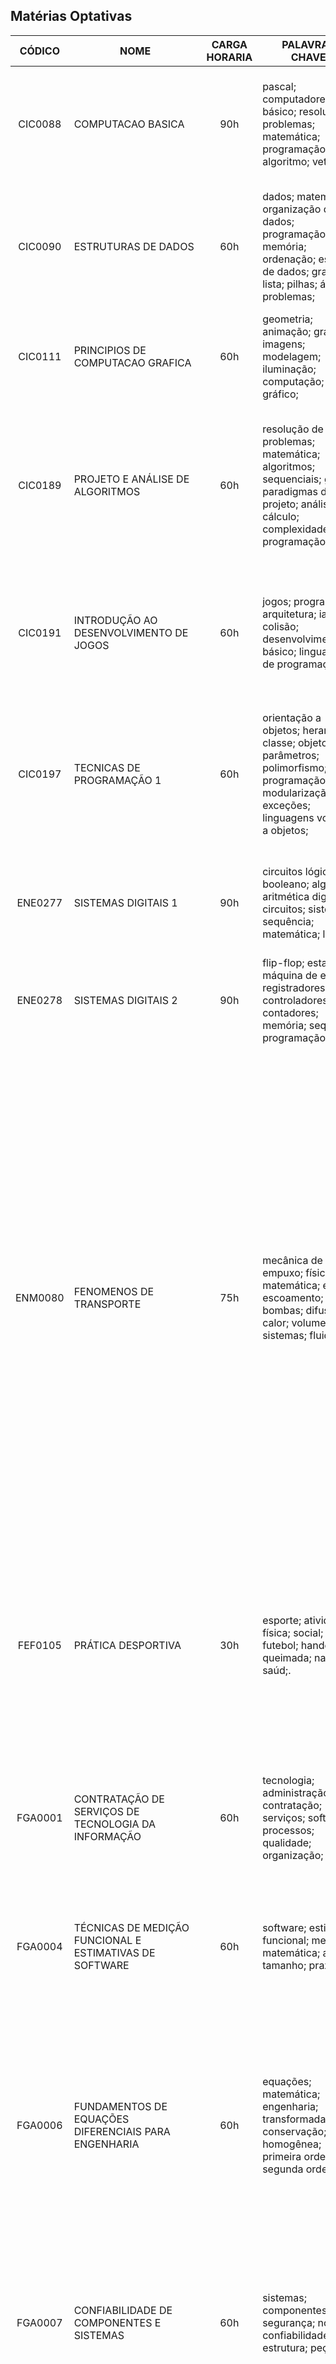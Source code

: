 ## Matérias Optativas

| CÓDICO  | NOME                                                        | CARGA HORARIA | PALAVRAS-CHAVES                                                                                       | SINOPSE                                                                                      |
| :-----: | ----------------------------------------------------------- | :-----------: | ----------------------------------------------------------------------------------------------------- | -------------------------------------------------------------------------------------------- |
| CIC0088 | COMPUTACAO BASICA                                           | 90h           | pascal; computadores; básico; resolução de problemas; matemática; programação; algoritmo; vetores;	| Histórico do computador computadores e resolução de problemas estruturas de decisão vetores e matrizes cadeias de caracteres sub-algoritmos: funções e procedimentos estilo de programação particularidades da linguagem pascal. | 	
| CIC0090 | ESTRUTURAS DE DADOS                                         | 60h           | dados; matemática; organização de dados; programação; memória; ordenação; estrutura de dados;  grafos; lista; pilhas; árvores; problemas;	| Gerenciamento dinâmico da memória. listas. pilhas. filas. árvores. ordenação e pesquisa.pesquisa em árvores. grafos. análise e aplicação de estruturas avançadas em problemas de programação. resolução de problemas. aplicações em problemas ambientais. | 	
| CIC0111 | PRINCIPIOS DE COMPUTACAO GRAFICA                            | 60h           | geometria; animação; gráficos; imagens; modelagem; iluminação; computação; design gráfico; | Luz e cor. modelagem de objetos. transformações geométricas. técnicas de visualização. curvas e superfícies. técnicas de iluminação. processamento de imagens. animação. | 	
| CIC0189 | PROJETO E ANÁLISE DE ALGORITMOS                             | 60h           | resolução de problemas; matemática; algoritmos; sequenciais; grafos; paradigmas de projeto; análise; cálculo; complexidade; programação;	| Fundamentos matemáticos para análise de algoritmos análise assintótica de algoritmos paradigmas de projeto de algoritmos algoritmos eficientes para ordenação, comparação de sequências, problemas em grafos fundamentos de complexidade computacional, redução entre problemas, classes p e np, problemas np-completos. | 	
| CIC0191 | INTRODUÇÃO AO DESENVOLVIMENTO DE JOGOS                      | 60h           |  jogos; programação; arquitetura; ia; colisão; desenvolvimento; básico; linguagens de programação;	| Tópicos introdutórios ao desenvolvimento de jogos. linguagens e arquitetura de jogos. fundamentos de programação aplicados ao desenvolvimento de jogos. tópicos avançados em desenvolvimento de jogos, tais como detecção de colisão e inteligência artificial. | 	
| CIC0197 | TECNICAS DE PROGRAMAÇÃO 1                                   | 60h           | orientação a objetos; herança; classe; objetos; parâmetros; polimorfismo; programação; modularização; exceções; linguagens voltadas a objetos; | Decomposição de problemas usando classes e objetos. reuso com herança e composição de classes. polimorfismo por subtipos/parametrizado. tratamento de exceções. técnicas de desenho e programação oo. tópicos especiais (distribuição, concorrência). técnicas avançadas de modularização. | 		
| ENE0277 | SISTEMAS DIGITAIS 1                                         | 90h           | circuitos lógicos; booleano; algebra; aritmética digital; circuitos; sistemas; sequência; matemática; lógica;	| Sistemas de numeração e códigos portas lógicas e álgebra booleana circuitos lógicos combinacionais vhdl aritmética digital: operações e circuitos, circuitos lógicos msi princípios de sistemas sequenciais. | 	
| ENE0278 | SISTEMAS DIGITAIS 2                                         | 90h           | flip-flop; estado; máquina de estado; registradores; controladores; contadores; memória; sequência; programação;	| Flip-flops máquinas de estado síncronas máquinas de estado assíncronas registradores e contadores memória controladores programáveis (seqüenciadores) microcontroladores. | 	
| ENM0080 | FENOMENOS DE TRANSPORTE                                     | 75h           | mecânica de fluidos; empuxo; física; matemática; energia; escoamento; bombas; difusão; calor; volume; sistemas; fluidos;	| Mecânica dos fluidos: propriedades dos fluidos estática dos fluidos -manometria, forças em superfícies planas e curvas, empuxo, estabilidade de corpos submersos e flutuantes estudo dos fluidos em movimento - tipos de escoamento, conceitos de sistema e volume de controle, conservação de massa,equação de energia e suas aplicações, equação de bernoulli, linhas de gradiente de energia, equação da quantidade de movimento e suas aplicações análise dimensional e semelhança dinâmica escoamentos internos - efeitos de viscosidade, escoamentos laminar e turbulento, perdas distribuídas e localizadas,escoamento permanente à superfície livre máquinas de fluxo - teoria, diagrama de velocidades, equações teóricas das máquinas, aplicações simples de curvas de bombas e curvas de sistema escoamentos externos escoamento de fluidos compressíveis. transferência de massa: difusão molecular e difusividade transferência de massa por convecção e difusão turbulenta. transmissão de calor. | 	
| FEF0105 | PRÁTICA DESPORTIVA                                          | 30h           | esporte; atividade física; social; vôlei; futebol; handebol; queimada; natação; saúd;.	| Conhecimentos teórico-práticos sobre atividades físicas, corporais e esportivas.conceito de qualidade de vida e benefícios da prática regular e orientada de atividade física para promoção e manutenção da saúde. recomendações e cuidados para uma prática adequada de exercícios físicos. integração social entre os estudantes de diversos cursos na modalidade escolhida. | 	
| FGA0001 | CONTRATAÇÃO DE SERVIÇOS DE TECNOLOGIA DA INFORMAÇÃO         | 60h           | tecnologia; administração; contratação; serviços; software; processos; qualidade; organização;	| Importância das contratações de ti na administração pública federal. processo de contratação no contexto da governança de ti. o pcsti - processo de contratação de serviços de tecnologia da informação para organizações públicas. a importância da qualidade de processo de software em contratações de serviços de software. | 	
| FGA0004 | TÉCNICAS DE MEDIÇÃO FUNCIONAL E ESTIMATIVAS DE SOFTWARE     | 60h           | software; estimativa; funcional; medição; matemática; análise; tamanho; prazo;	| técnicas de medição: análise de pontos de função, pontos de caso de uso, cosmic function points. medição e estimativa de tamanho de software. técnica nesma. estimativas de esforço e prazo em projetos de software. | 	
| FGA0006 | FUNDAMENTOS DE EQUAÇÕES DIFERENCIAIS PARA ENGENHARIA        | 60h           | equações; matemática; engenharia;  transformadas; conservação; linear; homogênea; primeira ordem; segunda ordem;	| Faz parte da disciplina: 1.equações diferenciais parciais de primeira ordem-leis de conservação (método das características) 2.equações diferenciais parciais de segunda ordem em domínios limitados-separação de variáveis-série de fourier 3.teoria de sturm-liouville-expansão por séries ortogonais-equações não-homogêneas 4.transformadas discretas-funções de bessel 5.equações diferenciais parciais de segunda ordem em domínios ilimitados-transformada de fourier 6.introdução às equações diferenciais não-lineares | 	
| FGA0007 | CONFIABILIDADE DE COMPONENTES E SISTEMAS                    | 60h           | sistemas; componentes; segurança; normas; confiabilidade; estrutura; peças;	| Apresentação da teoria da confiabilidade estrutural. princípios e conceitos de segurança estrutural coeficiente de segurança e normas bases da teoria da confiabilidade avaliação da segurança estrutural de peças existentes métodos de avaliação da confiabilidade e estudo de casos elementares. | 	
| FGA0008 | SISTEMAS AEROESPACIAIS                                      | 60h           | aero; física; foguete; avião; órbita; lançamento; espaçonaves; gravidade; matemática; aerodinâmica; básico; física 2;	| Introduz princípios fundamentais da aerodinâmica, da propulsão e da mecânica orbital para a análise de projetos de aviões, foguetes e naves espaciais tópicos em aeronaves incluem introdução: ao desempenho de cruzeiro, ao projeto da asa, à propulsão, à estabilidade, ao controle e às estruturas tópicos em espaçonaves incluem introdução: ao projeto e teste de foguetes espaciais, à propulsão, a órbitas e missões, aos sistemas de lançamento e aos subsistemas de espaçonaves. |
| FGA0026 | FUNDAMENTOS DE ARQUITETURA DE SOFTWARE                      | 60h           | Modelagem; Estilos e Padrões de Projeto; Estilos Arquiteturais; | A importância da arquitetura de software reside no fato de permitir a criação de sistemas preditivos e organizados logicamente. Projetar a arquitetura de um software é vital para que os interesses de todos os agentes envolvidos sejam considerados. | 	
| FGA0027 | PRINCÍPIOS DE ROBÓTICA EDUCACIONAL                          | 60h           | Robótica; Programação Aplicada; Métodos Ágeis; Resolução de Problemas em Time; | Robótica educacional é um método de aprendizagem focado na pesquisa, descoberta e construção de uma máquina como resultado da aquisição de conhecimentos. Ele depende do uso de kits prontos de montagem ou transformação de outros materiais, como sucata e itens recicláveis para compor as peças do robô. | 	
| FGA0028 | PROGRAMAÇÃO PARA COMPETIÇÕES                                | 60h           | Algoritmos; Competição; Contests; Tećnicas de Resolução de Problemas; C/C++; | Programação Dinâmica; Algoritmos Gulosos; Algoritmos Clássicos; Divisão e Conquista; C/C++; Técnicas de I/O; Geometria Computacional. | 	
| FGA0031 | SEMINÁRIOS EM ENGENHARIA DE SOFTWARE                        | 30h           | --- | --- | 	
| FGA0033 | TÓPICOS ESPECIAIS EM FÍSICA APLICADA                        | 30h           | --- | --- | 	
| FGA0034 | TÓPICOS ESPECIAIS EM MATEMÁTICA APLICADA                    | 60h           | --- | --- | 	
| FGA0036 | PRÉ-CÁLCULO PARA ENGENHARIA                                 | 60h           | Matemática; Pré-cálculo; Álgebra Vetorial; Álgebra Linear; | Conteúdos como: Frações, potenciação e radiciação; Expressões numéricas, algébricas e fatoração; Números reais e funções; Funções polinomiais, raízes, gráficos e divisão de polinômios; Estudo do triângulo e trigonometria no triângulo retângulo; Funções trigonométricas; Vetores (Álgebra vetorial, produto escalar e decomposição de vetores); Matrizes e determinantes; Solução de sistemas lineares. | 	
| FGA0038 | AERODINÂMICA DE SISTEMAS AEROESPACIAIS                      | 75h           | Aerodinâmica; Veículos Aéreos e Espaciais; Aeroespacial; Modelagem de Estruturas; Aerofólios; | Introduz princípios fundamentais da aerodinâmica de sistemas aeroespaciais: veículos aéreos e espaciais, estudando elementos de escoamentos de alta e baixa velocidade, internos e externos Tópicos em escoamentos incompressíveis incluem: teoria e modelagem escoamentos incompressíveis bidimensionais e tridimensionais, e camada limite laminar e turbulenta aplicadas a aerofólios e asas Tópicos em escoamentos compressíveis incluem: teoria e modelagem de propagação de ondas de choque e camada limite compressível aplicadas a aerofólios, asas, bocais, difusores e túneis de vento. | 	 	
| FGA0041 | TÓPICOS ESPECIAIS EM JOGOS DIGITAIS                         | 60h           | Jogos; Inovação; Gameficação; Futuro da Gameficação; Framework Octalysis | --- | 	
| FGA0042 | TÓPICOS ESPECIAIS EM SISTEMAS CRÍTICOS                      | 60h           | --- | --- | 	
| FGA0043 | DINÂMICA DOS GASES PARA SISTEMAS AEROESPACIAIS              | 60h           | Aeroespacial; Escoamentos; Turbulências; | Escoamentos supersônicos Escoamentos hipersônicos Equilíbrio e não-equilíbrio, escoamentos congelados e escoamentos reativos Camada limite e turbulência, escoamentos rarefeitos. | 	
| FGA0044 | PROJETO DE SISTEMAS DE CONTROLE                             | 60h           | Modelagem Matemática; Comportamento de Máquinas; Sistemas Físicos; Resolução de Problemas; | Projeto no Espaço de Estados.1.1. Introdução1.2. Atribuição dos autovalores1.3. Controlabilidade1.4. Observabilidade1.5. Projeto do observador1.6. Regulador quadrático linear.2 - Estimação do estado.2.1. Introdução2.2. Estimação dos mínimos quadrados2.3. O filtro de Kalman2.4. Os filtros de Kalman não-lineares: filtro de Kalman Extendido, Unscented Filter2.5. Aplicaçoes do filtro de Kalman: navegaçãoe fusão de sensores.3 - Controle ótimo.3.1. Introdução3.2. Calculo variacional3.3. Princípio do mínimo de Pontryagin3.4. Problemas clássicos de controle ótimo3.5. Aplicaçoes de controle ótimo: guiagem ótima e rendez-vous. | 	
| FGA0045 | MECÂNICA DO VÔO                                             | 60h           | Aerodinâmica; Aeroespacial; Aeronaves; Desempenho e Projeto de Aeronaves; Equações; Soluções Numéricas; | Equacionamento do movimento de uma aeronave considerada como corpo rígido: análise dinâmica e cinemática Conceitos fundamentais da dinâmica e controle de atitude de aeronaves Construção do modelo da aeronave e superfícies de controle: aerodinâmica básica, forças e momentos, o modelo não-linear da aeronave, modelos lineares e derivadas de estabilidade e as relações com o desempenho e projeto da aeronave Ferramentas Analíticas e Computacionais: modelos dos subsistemas, modelos de aeronave para simulação, vôo permanente compensado, solução numérica das equações de estado, linearização, simulação com equações lineares invariantes no tempo, controle com realimentação. | 	
| FGA0046 | MÉTODOS E TÉCNICAS DA ESCRITA CIENTÍFICA                    | 60h           | Escrita Científica; Artigos Científicos; Comunicação Técnica; Comunicação Escrita; Comunicação Oral; Metodologia Científica; | Métodos e Técnicas em Escrita Científica: Introduzir o estudante os conhecimentos técnicos necessários a elaboração e desenvolvimento de textos e artigos científicos na área de engenharia. Integrar os conhecimentos e as habilidades técnicas adquiridas ao longo do curso de graduação na solução de problemas, por meio do desenvolvimento da escrita cientifica. Apresentar os fundamentos metodológicos do processo da escrita cientifica. Compreender as técnicas e métodos da escrita científica. Desenvolver a capacidade de comunicação técnica, escrita e oral e desenvolver a capacidade de pensamento crítico independente de investigação e autoaprendizagem. |
| FGA0047 | PROCESSOS PETROQUÍMICOS                                     | 60h           |  |  | 	
| FGA0053 | TÓPICOS ESPECIAIS EM PROGRAMAÇÃO                            | 60h           |  |  | 	
| FGA0054 | TÓPICOS ESPECIAIS EM GOVERNANÇA DE TECNOLOGIA DA INFORMAÇÃO | 60h           |  |  | 	
| FGA0058 | CRIPTOGRAFIA E SEGURANÇA DE REDES                           | 60h           |  |  | 	
| FGA0061 | FÍSICA PARA JOGOS ELETRÔNICOS 1                             | 60h           |  |  | 	
| FGA0066 | FUNDAMENTOS DE VARIÁVEL COMPLEXA PARA ENGENHARIA            | 60h           |  |  | 	
| FGA0072 | PRÁTICA DE ELETRÔNICA DIGITAL 2                             | 30h           |  |  | 	
| FGA0074 | TEORIA DE ELETRÔNICA DIGITAL 2                              | 60h           |  |  | 	
| FGA0075 | LABORATÓRIO DE MATERIAIS DE CONSTRUÇÃO                      | 15h           |  |  | 	 	
| FGA0078 | TEORIA DE MATERIAIS DE CONSTRUÇÃO                           | 45h           |  |  | 	 	
| FGA0090 | ONDULATÓRIA E FÍSICA TÉRMICA PARA ENGENHARIA                | 60h           |  |  | 	
| FGA0093 | PRINCÍPIOS DE CONTROLE                                      | 75h           |  |  | 	 	
| FGA0104 | QUÍMICA ORGÂNICA APLICADA À ENGENHARIA                      | 60h           |  |  | 	
| FGA0123 | CÁLCULO PARA ENGENHARIA 1                                   | 60h           |  |  | 	
| FGA0125 | INTRODUÇÃO À GEOMETRIA ANALÍTICA                            | 30h           |  |  | 
| FGA0126 | CÁLCULO PARA ENGENHARIA 2                                   | 60h           |  |  | 	
| FGA0127 | EQUAÇÕES DIFERENCIAIS ORDINÁRIAS                            | 60h           |  |  | 	
| FGA0128 | CÁLCULO PARA ENGENHARIA 3                                   | 60h           |  |  | 	
| FGA0129 | PROCESSAMENTO DIGITAL DE SINAIS FINANCEIROS                 | 60h           |  |  | 	
| FGA0134 | TÓPICOS ESPECIAIS DE ENGENHARIA DE SOFTWARE                 | 60h           |  |  | 	
| FGA0139 | MATERIAIS DE CONSTRUÇÃO DE ENGENHARIA                       | 60h           |  |  | 	
| FGA0141 | GESTÃO AMBIENTAL NO SETOR ENERGÉTICO                        | 60h           |  |  | 	
| FGA0143 | FUNDAMENTOS DA TEORIA ELETROMAGNÉTICA                       | 90h           |  |  | 	
| FGA0144 | FÍSICA MODERNA                                              | 90h           |  |  | 	
| FGA0148 | ENGENHARIA DE SEGURANÇA DO TRABALHO                         | 30h           |  |  | 	
| FGA0152 | ERGONOMIA DO PRODUTO                                        | 60h           |  |  | 	
| FGA0154 | MECANICA DOS SÓLIDOS 1 PARA ENGENHARIA                      | 60h           |  |  | 	
| FGA0155 | INTRODUÇÃO AO DESIGN E CONCEPÇÃO DE VEÍCULOS                | 60h           |  |  | 	
| FGA0156 | COMBUSTÍVEIS E BIOCOMBUSTÍVEIS                              | 60h           |  |  | 	
| FGA0159 | ESTRUTURAS MATEMÁTICAS PARA COMPUTAÇÃO                      | 60h           |  |  | 
| FGA0165 | PROCESSO DE DESENVOLVIMENTO DE SOFTWARE                     | 60h           | Software; Processo de Software; Prática de Engenharia de Software; Criação de softwares; | Definição das fases de um processo de desenvolvimento de Software e das atividades de apoio. |
| FGA0166 | ELEMENTOS E MÉTODOS EM ELETRÔNICA                           | 60h           | Elétronica; Microcontroladores; Diagramas eletronicos; Layout de placas; | Esta disciplina visa preparar o aluno para as futuras matérias profissionalizante do curso, em consonância com o desenvolvimento das competências necessárias às atividades técnicas rotineiras de um engenheiro eletrônico. - Desenho e interpretação de diagramas esquemáticos - Noções de topologias de circuitos- Aspectos práticos da conversão A/D - Apresentação dos tipos de interface e comunicação de dados - Princípio de Layout de placas- Introdução a microcontroladores de DSPs
| FGA0167 | SISTEMAS AUTOMOTIVOS                                        | 60h           | Automotiva; Veiculos; Carro; Motores; Motor | Alguns dos assustos abortados pela disciplina: - Conceitos básicos dos sistemas que compõem o veículo - Chassi e carroceria - Sistema de suspensão - Sistema de controle de estabilidade de veículos - Sistema de freio - Sistema de controle de tração - Sistema de potência - Sistemas de injeção eletrônica - Sistema de transmissão. |
| FGA0169 | FONTES DE ENERGIA E TECNOLOGIAS DE CONVERSÃO                | 60h           | Energia; Termodinâmica; transformação de energia; fontes de energia; | Fundamentos teóricos: conversão de energia, calor e trabalho, leis da Termodinâmica- Principais fontes e tecnologias de transformação de energia: solar, combustíveis, fósseis, fotovoltaica, eólica, hídricas, biomassa, geotérmica, nuclear - A questão das fontes energéticas no Brasil. |
| FGA0171 | TÉCNICAS DE PROGRAMAÇÃO                                     | 60h           | Software; Programação; Boas praticas; Documentação de software; Segurança de Software; Algoritmo; | Programação Defensiva e Programação por Contrato.Documentação, Tratamento de Erros e Depuração de código.Programação Segura.Boas Práticas de Programação e Projeto.Programação Concorrente e Paralela.Otimização de Programas e Análise de Desempenho. |
| FGA0174 | DESENVOLVIMENTO SUSTENTÁVEL                                 | 60h           | Energia; Ambiente; Sustentabilidade; Socioambiental  | A evolução da discussão dos problemas ambientais e suas repercussões na formação política brasileira. Introdução ao Conceito Desenvolvimento Sustentável. Sistemas de indicadores de Sustentabilidade. Conflitos Socioambientais. |
| FGA0175 | ENGENHARIA DE PETRÓLEO E GÁS                                | 60h           | Energia; Petróleo Fluidos; Refinamento; | Aborda assuntos como: O petróleo - Noções de Engenharia de Petróleo - Prospecção de Petróleo - Perfuração - Avaliação de Formações - Completação - Reservatórios - Elevação - Processamento primário de fluidos - Refino do petróleo |
| FGA0179 | MECANICA DOS SÓLIDOS 2 PARA ENGENHARIA                      | 60h           | Física; Sólidos; Tensões; Elasticidade; | Aborda assuntos como: - Análise de Tensões - Teoria da elasticidade - Critérios de falha - Deflexão de vigas |
| FGA0181 | INOVAÇÃO                                                    | 30h           | Tecnologia; Empreendedorismo; Engenharia | Inovação: conceitos, tipos e contextos. Tecnologia: conceitos tipos de conhecimento conversão entre tipos de conhecimento, tecnologia como entidade administrável. Empreendedorismo: conceito e principais tipos reconhecendo oportunidades etapas de um plano de negócios inovação e empreendedorismo. Proteção Intelectual: tipos e estratégias. |
| FGA0182 | MICROPROCESSADORES E MICROCONTROLADORES                     | 60h           | Eletrónica; Microcontroladores; Processadores; Microcontrolador; Processador; Memória; Microprocessador; | Aborda assuntos como: Microcontroladores. Processadores 8086 e sua evolução. Arquitetura do PC. Memórias. Barramento ISA e endereçamento. Interfaces usando interrupção e DMA. Temporização do sistema. Portas paralela e serial e USB. |
| FGA0187 | MÉTODOS MATEMÁTICOS PARA ENGENHARIA                         | 60h           | Matemática; Equações; Sistemas lineares; Sistemas não lineares; Polinomio; | Aborda assuntos como: Elementos de análise numérica (equações algébricas, sistemas de equações lineares e não-lineares, aproximação polinominal e interpolação, diferenciação e integração numérica) solução numérica de equações diferenciais, problemas de valor inicial e de contorno. tópicos especiais: métodos de montecarlo e resíduos ponderados. |
| FGA0186 | ELETRICIDADE APLICADA                                       | 90h           | Eletricidade; Eletrica; Eletronica; Circuito; Magnetismo; Condutores; Proteção Eletrica; Descarga Elétrica; | Estrutura geral de redes elétricas. Elementos constitutivos dos circuitos elétricos. Teoria de circuitos magnéticos. Conceitos fundamentais: materiais elétricos, condutores elétricos, critérios de dimensionamento de condutores proteção das instalações elétricas (proteção de redes e de motores elétricos), sistemas de aterramento de redes. Proteção contra descargas atmosféricas de redes elétricas. Métodos de análise de sistemas elétricos. Formas de compensação de energia reativa. Motores elétricos. Princípios de funcionamento de relés e dispositivos de partida/freio de sistemas motores. |
| FGA0188 | MÉTODOS EXPERIMENTAIS PARA ENGENHARIA                       | 60h           | Matematica; Medida; Medição;  | Aborda assuntos como: 1. Introdução 2. Unidade de medida e o sistema internacional de medidas 3. Erro de medição 4. Sistemas de medição 5. Calibração de sistemas de medição. 6. Resultado de medições diretas 7. Resultado de medições indiretas 8. Propagação de incertezas através de módulos 9. Controle de qualidade 10. Planejamento experimental e experimento fatorial 11. Multivariáveis |
| FGA0195 | GESTÃO DA PRODUÇÃO AUTOMOTIVA                               | 60h           | Veiculos; Automotiva; Gestão; Componentes automótivos; | Aborda assuntos como: 1. O setor automotivo no Brasil e no mundo. 2. O ciclo de vida do automóvel e seus componentes: da concepção à produção e à remanufatura, reciclagem ou descarte. 3. Gestão do processo de desenvolvimento de produto. 4. Gestão de operações: foco na logística interna. 5. Gestão de operações: foco na cadeia de suprimentos. 6. Tecnologias de informação associadas ao gerenciamento do projeto e produção de veículos ao longo da cadeia automotiva. |
| FGA0196 | CIRCUITOS ELETRÔNICOS 1                                     | 90h           | Eletronica; Circuitos; Sensores; Resistores; | Aborda: Conceitos básicos, unidades, leis fundamentais resistência fontes ideais independentes e dependentes em redesresistivas técnicas de análise de circuitos em corrente contínua, indutância e capacitância circuitos de correntealternada: regime permanente senoidal Respostas livre e completa de circuitos 1a ordem circuitos de 2a ordemintegral de convolução. Introdução à eletrônica amplificadores operacionais diodos. |
| FGA0197 | SISTEMAS DE CONTROLE                                        | 60h           | engenharia eletrônica; engenharia aeroespacial; engenharia de energia; | Apresentação geral do problema de controle automático. Fundamentos matemáticos para análise e projeto de sistemas de controle automático: matrizes, variáveis complexas, equações diferenciais, transformadas de Laplace. Grafos de fluxo de sinal, Diagrama de blocos e Função de Transferência. Diagrama de estados e suas conversões. Modelagem linear de sistemas mecânicos, pneumáticos, hidráulicos, elétricos e térmicos. Analogias. Servomecanismos. Espaço de estados. Solução numérica de equações diferenciais ordinárias: simulação de sistemas dinâmicos. Coeficientes de erro. Sistemas de primeira e segunda ordem. Critério de estabilidade de Routh-Hurwitz. Lugar Geométrico das Raízes. Resposta em Freqüência. Curvas de Bode. Critério de estabilidade de Nyquist. Compensadores avançadores e atrasadores de fase. Controladores PID. Análise no espaço de estados: estabilidade, controlabilidade e observabilidade. Estudo de casos. | 	
| FGA0201 | PROJETO DE CIRCUITOS INTEGRADOS DIGITAIS                    | 60h           | circuitos integrados; projeto; laboratório; chip vlsi digital; engenharia eletrônica; engenharia de software; | Introdução aos Circuitos Integrados. Etapas do Projeto de Chip VLSI Digital. Laboratórios. | 	
| FGA0203 | PLANEJAMENTO E GESTÃO DE ENERGIA                            | 60h           | planejamento energético; gestão de energia; equivalência entre fontes de energia.; dimensões econômicas da energia.; política energética.; engenharia de software; engenharia de energia; | Modelos de planejamento energético. Papel do Estado. Equivalência entre fontes de energia. Estrutura de produção e de consumo de energia. Dimensões econômicas da energia. Indicador de intensidade energética. Política energética. | 	
| FGA0204 | DINÂMICA DOS FLUÍDOS                                        | 75h           | dinâmica dos fluídos; dinâmica; fluídos; cinemática dos fluidos; escoamento de fluidos; escoamento de fluidos viscosos; turbulência em fluidos; teoria da camada limite.; engenharia de software; engenharia de energia; engenharia eletrônica; engenharia aeroespacial; engenharia automativa; | Hipótese de meio contínuo e cinemática dos fluidos. Leis básicas do escoamento de fluidos. Escoamento de fluidos viscosos. Teoria da camada limite. Introdução à turbulência em fluidos. Introdução ao Escoamento Compressível. | 	 	
| FGA0212 | MODELAGEM DE PROCESSOS                                      | 60h           | modelagem; processos; engenharia de processos; automação de processos; técnicas de modelagem de processos; engenharia de software;  | O contexto atual das organizações e seus processos. Fundamentos de engenharia de processos. Técnicas de modelagem de processos. Como gerir as mudanças e cuidar da qualidade dos processos. Automação de processos. | 	
| FGA0213 | SISTEMAS CRÍTICOS E TOLERÂNCIA A FALHAS                     | 60h           | sistemas; sistemas críticos; tolerância; falhas; medição; modelagem de confiabilidade; recuperação ; reconfiguração; teste; diagnóstico; engenharia de software; | Conceitos básicos Medição e modelagem de confiabilidade Tratamento de faltas Recuperação e reconfiguração Técnicas de tolerância a falhas implementadas em hardware Técnicas de tolerância a falhas implementadas em softwareDiagnóstico e confinamento de faltas Teste e injeção de faltas Consenso. | 	
| FGA0220 | SISTEMAS EMBARCADOS                                         | 60h           | sistemas; embarcados; arquitetura; microcontroladores; firmware; interfaceamento analógico; interfaceamento digital; engenharia de software; engenharia de energia; engenharia eletrônica; engenharia aeroespacial; engenharia automativa; | Definições e aplicações Metodologias de desenvolvimento de sistemas embarcados Desenvolvimento de firmware Estado da arte em sistemas embarcados e em tempo real Arquitetura de microcontroladores Interfaceamento analógico e digital. | 	
| FGA0221 | INTELIGÊNCIA ARTIFICIAL                                     | 60h           | inteligência ; artificial ; ia; engenharia do conhecimento; ontologias; sistemas baseados em conhecimento; sistemas inteligentes; sistemas inteligentes; paradigma simbólico; paradigma conexionista; paradigma evolucionário; paradigma híbrido.; engenharia de software; engenharia eletrônica; | O estado da arte em IA. Engenharia do conhecimento. Ontologias. Arquiteturas de sistemas baseados em conhecimento. Metodologias para desenvolvimento de sistemas inteligentes. Paradigmas simbólico, conexionista, evolucionário e híbrido. Outros assuntos relevantes dependendo o período e ano a ser ministrada esta disciplina. Aplicações. Projeto. | 	
| FGA0226 | ELETRÔNICA VEICULAR                                         | 60h           | eletrônica ; veículo; sistemas elétricos automotivos; componentes automotivos básicos; baterias automotivas; sistema de carregamento; sistemas de partida do motor; sistema de ignição; injeção eletrônica; gerenciamento do motor; engenharia de software; engenharia de energia; engenharia eletrônica; engenharia aeroespacial; engenharia automativa; | 1. Introdução sistemas elétricos automotivos 2. Componentes automotivos básicos 3. Baterias automotivas 4. Sistema de carregamento 5. Sistemas de partida do motor 6. Sistema de ignição 7. Injeção eletrônica e gerenciamento do motor 8. Sistemas de iluminação 9. Sistema elétrico do chassi 10. Diagnóstico de Bordo 11. Introdução a redes veiculares. | 	
| FGA0245 | GERÊNCIA DE CONFIGURAÇÃO DE SOFTWARE                        | 30h           | gerência; configuração ; software; configuração; configuração de software; verificação; estado da configuração; engenharia de software; | Terminologia e fundamentos de gerência de configuração de software.Identificação da configuração.Controle de mudanças.Contabilidade do estado da configuração.Verificação e auditoria da configuração.Desenvolvimento concorrente e geograficamente distribuído.Planejamento da gerencia de configuraçãoGerencia de configuração no contexto das normas e dos modelos de melhoria de processo de software.Ferramentas de apoio a gerencia de configuração de software. | 	
| FGA0246 | MÉTODOS FORMAIS                                             | 60h           | métodos; formais; desenvolvimento formal; desenvolvimento formal de software; métodos formais; ciclo de desenvolvimento; redes de petri; engenharia de software; | Introdução ao desenvolvimento formal de software. Classes de métodos formais. Ciclo de desenvolvimento de software formal. Verificação X validação. Classificação dos métodos formais.Introdução e aplicação de métodos formais: VDM, CSP, CCS, LOTOS, Z, OBJ, redes de Petri de Baixo Nível. Redes de Petri de Alto nível e Redes de Petri Coloridas. Modelagem de sistemas Formais utilizando Redes de Petri. | 	
| FGA0248 | SISTEMAS DE PROPULSÃO HÍBRIDOS                              | 60h           | sistemas; propulsão; híbridos; engenharia de software; engenharia aeroespacial; engenharia de energia; engenharia; | Ementa variável, abordando Análise e Projeto de Sistemas de Propulsão Híbridos. | 	
| FGA0253 | INSTRUMENTAÇÃO E SISTEMAS DE CONTROLE                       | 75h           | instrumentação; sistemas; sistemas de controle; controle; engenharia de software; engenharia de energia; | Estrutura geral de um sistema de medição e seus elementos típicos.Elementos sensores.Elementos de condicionamento e de processamento de sinais. Apresentação de dados. Aspecto de projeto de um sistema de controle.Elementos de uma malha de controle. Controladores analógicos e digitais, para malhas simples e múltiplas. Modelo linearizado para controle de processo.Comportamento dinâmico dos processos. Respostas dos sistemas no domínio do tempo e da freqüência. | 	 	
| FGA0254 | CIÊNCIAS AEROESPACIAIS                                      | 60h           | ciências; aeroespaciais; engenharia de software; engenharia aeroespacial; engenharia de energia; engenharia; engenharia automativa; engenharia eletrônica; | Introduz os princípios e conceitos fundamentais de termodinâmica, de calor, de física dos fluidos, de dinâmica de corpos rígidos, de gravitação e de ondas aplicados a sistemas de tecnologia aeroespacial Enfatiza a síntese das ciências básicas, física, química, matemática e métodos experimentais que formam a base para análises quantitativas e qualitativas dos sistemas de tecnologia aeroespacial. | 	
| FGA0263 | INTRODUÇÃO AOS JOGOS ELETRÔNICOS                            | 60h           | jogos eletrônicos; jogos; eletrônicos; engenharia de software; | Tópicos introdutórios ao desenvolvimento de jogos. linguagens e arquitetura de jogos. fundamentos de programação aplicados ao desenvolvimento de jogos. tópicos avançados em desenvolvimento de jogos, tais como detecção de colisão e inteligência artificial. | 
| FGA0264 | INTRODUÇÃO A COMPUTAÇÃO GRÁFICA                             | 60h           |  |  | 	
| FGA0265 | ECONOMIA DE ENERGIA                                         | 60h           |  |  | 	
| FGA0274 | PRODUTIVIDADE E PROFISSIONALISMO EM ENGENHARIA DE SOFTWARE  | 60h           |  |  | 	
| FGA0275 | ENGENHARIA DE SOFTWARE EXPERIMENTAL                         | 60h           |  |  | 	
| FGA0276 | COMPUTAÇÃO EM NUVEM                                         | 60h           |  |  | 	
| FGA0279 | PROGRAMAÇÃO WEB                                             | 60h           |  |  | 	
| FTD0007 | INTRODUCAO A ATIVIDADE EMPRESARIAL                          | 60h           |  |  | 	
| IQD0051 | QUÍMICA GERAL                                               | 90h           |  |  | 	
| IQD0125 | QUIMICA GERAL TEORICA                                       | 60h           |  |  | 	
| IQD0126 | QUIMICA GERAL EXPERIMENTAL                                  | 30h           |  |  | 	
| LIP0174 | LÍNGUA DE SINAIS BRASILEIRA - BÁSICO                        | 60h           |  |  | 	
| MAT0027 | CÁLCULO 3                                                   | 90h           |  |  | 	
| MAT0038 | TEORIA DOS NÚMEROS 1                                        | 60h           |  |  | 	
| MAT0048 | EQUACOES DIFERENCIAIS 1                                     | 60h           |  |  | 	
| MAT0137 | CÁLCULO 1 - SEMIPRESENCIAL                                  | 90h           |  |  | 
| CIC0004 | ALGORITMOS E PROGRAMAÇÃO DE COMPUTADORES                    | 90h           | fundamentos de programação; algoritmos; pseudocódigo; linguagem de alto nível; estruturas de dados e controle; custo e complexidade; casos reais; testes e documentação; resolução de problemas; noções de programação; | Princípios fundamentais de construção de programas. Construção de algoritmos e sua representação em pseudocódigo e linguagens de alto nível. Noções de abstração. Especificação de variáveis e funções. Testes e depuração. Padrões de soluções em programação. Noções de programação estruturada. Identificadores e tipos. Operadores e expressões. Estruturas de controle: condicional e repetição. Entrada e saída de dados. Estruturas de dados estáticas: agregados homogêneos e heterogêneos. Iteração e recursão. Noções de análise de custo e complexidade. Desenvolvimento sistemático e implementação de programas. Estruturação, depuração, testes e documentação de programas. Resolução de problemas. Aplicações em casos reais e questões ambientais. | 	
| FGA0084 | DESENVOLVIMENTO DE SOFTWARE                                 | 60h           | arquitetura de software (introdução); engenharia de software (introdução); ambientes lúdicos; gamificação; organização de dados; processamento de dados; | Práticas de programação em ambientes gráficos e lúdicos. Organização e processamento de dados. Introdução à arquitetura de software. Introdução aos conceitos de Engenharia de Software. | 	
| FGA0071 | PRÁTICA DE ELETRÔNICA DIGITAL 1                             | 30h           | eletrônica; lógica; portas lógicas; álgebra; booleano; circutos lógicos; vhdl; aritmética digital; sistemas sequencias (princípios); prática; laboratório; | Sistemas de Numeração e Códigos. Portas Lógicas e Álgebra Booleana. Circuitos Lógicos Combinacionais. VHDL. Aritmética Digital: Operações e Circuitos. Circuitos Lógicos MSI. Princípios de Sistemas Sequenciais. | 	
| FGA0073 | TEORIA DE ELETRÔNICA DIGITAL 1                              | 60h           | eletrônica; lógica; portas lógicas; álgebra; booleano; circutos lógicos; vhdl; aritmética digital; sistemas sequencias (princípios); teoria; | Sistemas de Numeração e Códigos. Portas Lógicas e Álgebra Booleana. Circuitos Lógicos Combinacionais. VHDL. Aritmética Digital: Operações e Circuitos. Circuitos Lógicos MSI. Princípios de Sistemas Sequenciais. | 	
| FGA0085 | MATEMÁTICA DISCRETA 1                                       | 60h           | matemática; booleano; lógica; conjuntos; teoremas; | Lógica Proposicional Booleana. Teoria dos Conjuntos. Demonstração de Teoremas. Análise Combinatória. Permutações, Combinações e Arranjos. | 	
| FGA0124 | PROJETO DE ALGORITMOS                                       | 60h           | algoritmos; projetos; complexidade/custo; resolução de problemas; grafos; estruturas de dados; casos reais; | Complexidade Computacional. Máquinas de Turing. Problemas NP e NP-Completos. Algoritmos avançados em grafos. Algoritmos gulosos. Dividir para conquistar. Programação Dinâmica. Aplicações | 	
| FGA0112 | QUALIDADE DE SOFTWARE 2                                     | 60h           | qualidade de software; indicadores; métricas; processos; controle de processos; engenharia de software; produtividade; custo; administração; gestão; avaliação; | Custo da qualidade de software; Avaliação do retorno de investimento em qualidade de software; Produtividade e qualidade de software; Fundamentos de engenharia de software baseada em valor; Fundamentos de controle estatístico de processo. | 	
| FGA0115 | INFORMAÇÃO, COMUNICAÇÃO E A SOCIEDADE DO CONHECIMENTO       | 60h           | cultura; sociologia; tecnologia e social; política; democracia; análise; ética; sociedade do conhecimento; | Cultura e Sociedade do conhecimento. A função social dos produtos da tecnologia da informação e comunicação. Governança Tecnopolítica: Biopoder e Democracia. Análise das ferramentas da tecnologia da informação e comunicação na Sociedade do Conhecimento: redes sociais. Ética das Tecnologias de Informação na Sociedade do Conhecimento. | 	
| FGA0242 | TÉCNICAS DE PROGRAMAÇÃO EM PLATAFORMAS EMERGENTES           | 60h           | programação; documentação; erros; depuração; boas práticas; refatoração; frameworks; avançado; | Programação Defensiva. Assertivas e Programação por Contrato. Documentação de Código. Tratamento de Erros e Depuração de Código. Boas Práticas de Programação e Projeto. Refatoração. Frameworks. Desenvolvimento Avançado de Software. | 	
| FGA0113 | FÍSICA PARA JOGOS ELETRÔNICOS 1                             | 60h           | física; jogos; simulação; | Estudo dos comportamentos físicos dos elementos de jogos eletrônicos; efeitos de gravidade, atrito, colisão, aceleração e desaceleração; propriedades dos elementos por meio da simulação dinâmica respectiva (peso, dimensões, juntas, elasticidade) | 	
| FGA0083 | APRENDIZADO DE MÁQUINA                                      | 60h           | inteligência artificial; aprendizado de máquina (introdução); matemática; probabilidade e estatística; redes neurais; tecnologias atuais; deep learning; | Introdução a métodos de aprendizado de máquina que são comumente utilizados em aplicações de reconhecimento de padrões em sinais (texto, som e imagem). Regressão. Classificação. Aprendizado não supervisionado. Máquinas de vetores de suporte. Redes neurais artificiais. | 	
| FGA0111 | INTRODUÇÃO À WEB SEMÂNTICA                                  | 60h           | web; web semântica; ontologia; serviços web; aplicação web; | Conceito de Web semântica. RDF, RDF-Schema. Ontologias. Linguagens para Criação de Ontologias. Linguagem para a definição de regras. Editores de ontologia. Serviços Web. Serviços Web Semânticos. | 	
| FGA0114 | FÍSICA PARA JOGOS ELETRÔNICOS 2                             | 60h           | física; jogos; avançado; | Simulação de força em corpos rígidos e/ou elásticos; Reações a colisões (deformar, quicar, saltar, quebrar); Simulações de corpos sofrendo interações com efeitos naturais (água, vento, fogo, sistemas de partículas, explosões). | 	
| FGA0110 | COMPILADORES 2                                              | 60h           | compiladores; funções; memória; programação baixo nível; | Tradução dirigida pela sintaxe; Verificação de tipos; Sobrecarga de funções e operadores; Ambientes em tempo de execução; Organização de memória; Tabelas de símbolos; Linguagens intermediárias; Retrocorreção; Gerenciamento de memória em tempo de execução; Alocação e atribuição de registradores; Otimização _peephole_; Laços em grafos de fluxo; Introdução a análise global de fluxo de dados; Algoritmos de fluxo de dados eficientes. | 	
| FGA0273 | MELHORIA DE PROCESSOS DE SOFTWARE                           | 60h           | qualidade de software; processos; administração; melhorira de processo de software; normas; leis; direito; ferramentas; produto x processo; | Qualidade Produto e Processo. Programa de Melhoria de Processo de Software. Modelos de melhoria de processo de software. Normas. Garantia de qualidade do produto e do processo. Modelos de avaliação de processo de software. Análise de causa-raiz e prevenção de defeitos. Ferramentas. |
